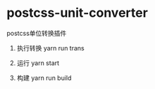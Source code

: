 # postcss-unit-converter
postcss单位转换插件

1. 执行转换
yarn run trans

2. 运行
yarn start

3. 构建
yarn run build
